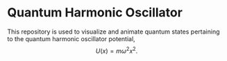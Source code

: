 # Quantum Harmonic Oscillator

This repository is used to visualize and animate quantum states pertaining to the quantum harmonic oscillator potential,
$$U(x) = m \omega^2 x^2.$$
